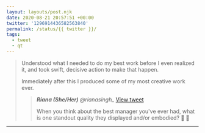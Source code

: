```yaml
---
layout: layouts/post.njk
date: 2020-08-21 20:57:51 +00:00
twitter: '1296914436582563840'
permalink: /status/{{ twitter }}/
tags: 
  - tweet
  - qt
---
```


> Understood what I needed to do my best work before I even realized it, and took swift, decisive action to make that happen.
> 
> Immediately after this I produced some of my most creative work ever. 
> 
> > <cite>**Riana (She/Her)** @rianasingh_</cite> [View tweet](https://twitter.com/rianasingh_/status/1296598495537713152)
> > 
> > When you think about the best manager you've ever had, what is one standout quality they displayed and/or embodied? 📝 🤔

---
